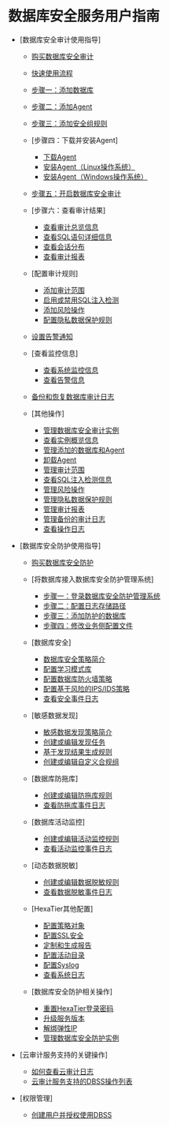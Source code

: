 # 数据库安全服务用户指南

-   [数据库安全审计使用指导]
    -   [购买数据库安全审计](购买数据库安全审计.md)
    -   [快速使用流程](快速使用流程.md)
    -   [步骤一：添加数据库](步骤一-添加数据库.md)
    -   [步骤二：添加Agent](步骤二-添加Agent.md)
    -   [步骤三：添加安全组规则](步骤三-添加安全组规则.md)
    -   [步骤四：下载并安装Agent]
        -   [下载Agent](下载Agent.md)
        -   [安装Agent（Linux操作系统）](安装Agent（Linux操作系统）.md)
        -   [安装Agent（Windows操作系统）](安装Agent（Windows操作系统）.md)

    -   [步骤五：开启数据库安全审计](步骤五-开启数据库安全审计.md)
    -   [步骤六：查看审计结果]
        -   [查看审计总览信息](查看审计总览信息.md)
        -   [查看SQL语句详细信息](查看SQL语句详细信息.md)
        -   [查看会话分布](查看会话分布.md)
        -   [查看审计报表](查看审计报表.md)

    -   [配置审计规则]
        -   [添加审计范围](添加审计范围.md)
        -   [启用或禁用SQL注入检测](启用或禁用SQL注入检测.md)
        -   [添加风险操作](添加风险操作.md)
        -   [配置隐私数据保护规则](配置隐私数据保护规则.md)

    -   [设置告警通知](设置告警通知.md)
    -   [查看监控信息]
        -   [查看系统监控信息](查看系统监控信息.md)
        -   [查看告警信息](查看告警信息.md)

    -   [备份和恢复数据库审计日志](备份和恢复数据库审计日志.md)
    -   [其他操作]
        -   [管理数据库安全审计实例](管理数据库安全审计实例.md)
        -   [查看实例概览信息](查看实例概览信息.md)
        -   [管理添加的数据库和Agent](管理添加的数据库和Agent.md)
        -   [卸载Agent](卸载Agent.md)
        -   [管理审计范围](管理审计范围.md)
        -   [查看SQL注入检测信息](查看SQL注入检测信息.md)
        -   [管理风险操作](管理风险操作.md)
        -   [管理隐私数据保护规则](管理隐私数据保护规则.md)
        -   [管理审计报表](管理审计报表.md)
        -   [管理备份的审计日志](管理备份的审计日志.md)
        -   [查看操作日志](查看操作日志.md)

-   [数据库安全防护使用指导]
    -   [购买数据库安全防护](购买数据库安全防护.md)
    -   [将数据库接入数据库安全防护管理系统]
        -   [步骤一：登录数据库安全防护管理系统](步骤一-登录数据库安全防护管理系统.md)
        -   [步骤二：配置日志存储路径](步骤二-配置日志存储路径.md)
        -   [步骤三：添加防护的数据库](步骤三-添加防护的数据库.md)
        -   [步骤四：修改业务侧配置文件](步骤四-修改业务侧配置文件.md)

    -   [数据库安全]
        -   [数据库安全策略简介](数据库安全策略简介.md)
        -   [配置学习模式库](配置学习模式库.md)
        -   [配置数据库防火墙策略](配置数据库防火墙策略.md)
        -   [配置基于风险的IPS/IDS策略](配置基于风险的IPS-IDS策略.md)
        -   [查看安全事件日志](查看安全事件日志.md)

    -   [敏感数据发现]
        -   [敏感数据发现策略简介](敏感数据发现策略简介.md)
        -   [创建或编辑发现任务](创建或编辑发现任务.md)
        -   [基于发现结果生成规则](基于发现结果生成规则.md)
        -   [创建或编辑自定义合规组](创建或编辑自定义合规组.md)

    -   [数据库防拖库]
        -   [创建或编辑防拖库规则](创建或编辑防拖库规则.md)
        -   [查看防拖库事件日志](查看防拖库事件日志.md)

    -   [数据库活动监控]
        -   [创建或编辑活动监控规则](创建或编辑活动监控规则.md)
        -   [查看活动监控事件日志](查看活动监控事件日志.md)

    -   [动态数据脱敏]
        -   [创建或编辑数据脱敏规则](创建或编辑数据脱敏规则.md)
        -   [查看数据脱敏事件日志](查看数据脱敏事件日志.md)

    -   [HexaTier其他配置]
        -   [配置策略对象](配置策略对象.md)
        -   [配置SSL安全](配置SSL安全.md)
        -   [定制和生成报告](定制和生成报告.md)
        -   [配置活动目录](配置活动目录.md)
        -   [配置Syslog](配置Syslog.md)
        -   [查看系统日志](查看系统日志.md)

    -   [数据库安全防护相关操作]
        -   [重置HexaTier登录密码](重置HexaTier登录密码.md)
        -   [升级服务版本](升级服务版本.md)
        -   [解绑弹性IP](解绑弹性IP.md)
        -   [管理数据库安全防护实例](管理数据库安全防护实例.md)

-   [云审计服务支持的关键操作]
    -   [如何查看云审计日志](如何查看云审计日志.md)
    -   [云审计服务支持的DBSS操作列表](云审计服务支持的DBSS操作列表.md)

-   [权限管理]
    -   [创建用户并授权使用DBSS](创建用户并授权使用DBSS.md)

